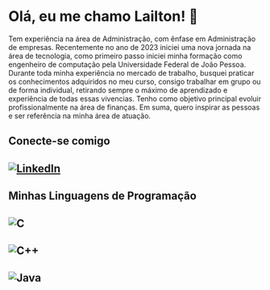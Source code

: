 
# Olá, eu me chamo Lailton! 👋

Tem experiência na área de Administração, com ênfase em Administração de empresas. Recentemente no ano de 2023 iniciei uma nova jornada na área de tecnologia, como primeiro passo iniciei minha formação como engenheiro de computação pela Universidade Federal de João Pessoa. Durante toda minha experiência no mercado de trabalho, busquei praticar os conhecimentos adquiridos no meu curso, consigo trabalhar em grupo ou de forma individual, retirando sempre o máximo de aprendizado e experiência de todas essas vivencias. Tenho como objetivo principal evoluir profissionalmente na área de finanças. Em suma, quero inspirar as pessoas e ser referência na minha área de atuação. 
## Conecte-se comigo
## [![LinkedIn](https://img.shields.io/badge/LinkedIn-000?style=for-the-badge&logo=linkedin&logoColor=0E76A8)](https://www.linkedin.com/in/lailtonvilarim/)
## Minhas Linguagens de Programação
## ![C](https://img.shields.io/badge/C-000?style=for-the-badge&logo=c)
## ![C++](https://img.shields.io/badge/C%2B%2B-000?style=for-the-badge&logo=c%2B%2B&logoColor=00599C)
## ![Java](https://img.shields.io/badge/Java-000?style=for-the-badge&logo=java)